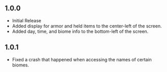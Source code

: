 ## 1.0.0
* Initial Release
* Added display for armor and held items to the center-left of the screen.
* Added day, time, and biome info to the bottom-left of the screen.

## 1.0.1
* Fixed a crash that happened when accessing the names of certain biomes.